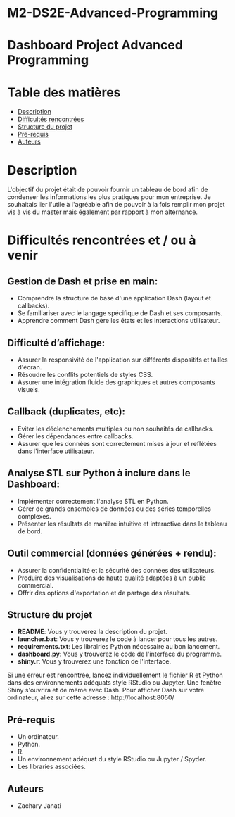# M2-DS2E-Advanced-Programming

# Dashboard Project Advanced Programming

# Table des matières

- [Description](#description)
- [Difficultés rencontrées](#difficultés-rencontrées)
- [Structure du projet](#structure-du-projet)
- [Pré-requis](#pré-requis)
- [Auteurs](#auteurs)

# Description

L'objectif du projet était de pouvoir fournir un tableau de bord afin de condenser les informations les plus pratiques pour mon entreprise.
Je souhaitais lier l'utile à l'agréable afin de pouvoir à la fois remplir mon projet vis à vis du master mais également par rapport à mon alternance.

# Difficultés rencontrées et / ou à venir

## Gestion de Dash et prise en main:

- Comprendre la structure de base d'une application Dash (layout et callbacks).
- Se familiariser avec le langage spécifique de Dash et ses composants.
- Apprendre comment Dash gère les états et les interactions utilisateur.

## Difficulté d’affichage:

- Assurer la responsivité de l'application sur différents dispositifs et tailles d'écran.
- Résoudre les conflits potentiels de styles CSS.
- Assurer une intégration fluide des graphiques et autres composants visuels.

## Callback (duplicates, etc):

- Éviter les déclenchements multiples ou non souhaités de callbacks.
- Gérer les dépendances entre callbacks.
- Assurer que les données sont correctement mises à jour et reflétées dans l'interface utilisateur.

## Analyse STL sur Python à inclure dans le Dashboard:

- Implémenter correctement l'analyse STL en Python.
- Gérer de grands ensembles de données ou des séries temporelles complexes.
- Présenter les résultats de manière intuitive et interactive dans le tableau de bord.

## Outil commercial (données générées + rendu):

- Assurer la confidentialité et la sécurité des données des utilisateurs.
- Produire des visualisations de haute qualité adaptées à un public commercial.
- Offrir des options d'exportation et de partage des résultats.

## Structure du projet

- **README**: Vous y trouverez la description du projet.
- **launcher.bat**: Vous y trouverez le code à lancer pour tous les autres.
- **requirements.txt**: Les librairies Python nécessaire au bon lancement.
- **dashboard.py**: Vous y trouverez le code de l'interface du programme.
- **shiny.r**: Vous y trouverez une fonction de l'interface.

Si une erreur est rencontrée, lancez individuellement le fichier R et Python dans des environnements adéquats style RStudio ou Jupyter.
Une fenêtre Shiny s'ouvrira et de même avec Dash.
Pour afficher Dash sur votre ordinateur, allez sur cette adresse : http://localhost:8050/

## Pré-requis

- Un ordinateur.
- Python.
- R.
- Un environnement adéquat du style RStudio ou Jupyter / Spyder.
- Les libraries associées.

## Auteurs

- Zachary Janati 
